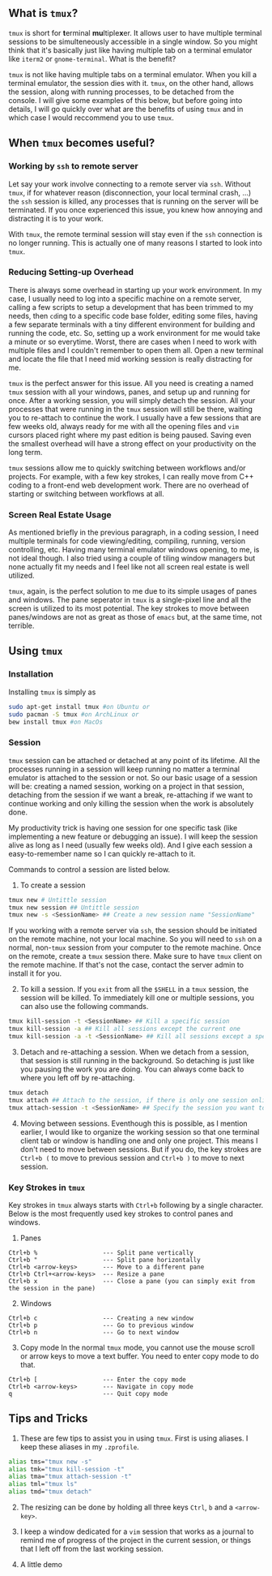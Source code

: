 ## What is `tmux`?

`tmux` is short for **t**erminal **mu**ltiple**x**er. It allows user to have multiple terminal sessions to be simulteneously accessible in a single window. So you might think that it's basically just like having multiple tab on a terminal emulator like `iterm2` or `gnome-terminal`. What is the benefit?

`tmux` is not like having multiple tabs on a terminal emulator. When you kill a terminal emulator, the session dies with it. `tmux`, on the other hand, allows the session, along with running processes, to be detached from the console. I will give some examples of this below, but before going into details, I will go quickly over what are the benefits of using `tmux` and in which case I would reccommend you to use `tmux`.


## When `tmux` becomes useful?

### Working by `ssh` to remote server

Let say your work involve connecting to a remote server via `ssh`. Without `tmux`, if for whatever reason (disconnection, your local terminal crash, ...) the `ssh` session is killed, any processes that is running on the server will be terminated. If you once experienced this issue, you knew how annoying and distracting it is to your work.

With `tmux`, the remote terminal session will stay even if the `ssh` connection is no longer running. This is actually one of many reasons I started to look into `tmux`. 

### Reducing Setting-up Overhead
There is always some overhead in starting up your work environment. In my case, I usually need to log into a specific machine on a remote server, calling a few scripts to setup a development that has been trimmed to my needs, then `cd`ing to a specific code base folder, editing some files, having a few separate terminals with a tiny different environment for building and running the code, etc. So, setting up a work environment for me would take a minute or so everytime. Worst, there are cases when I need to work with multiple files and I couldn't remember to open them all. Open a new terminal and locate the file that I need mid working session is really distracting for me.

`tmux` is the perfect answer for this issue. All you need is creating a named `tmux` session with all your windows, panes, and setup up and running for once. After a working session, you will simply detach the session. All your processes that were running in the `tmux` session will still be there, waiting you to re-attach to continue the work. I usually have a few sessions that are few weeks old, always ready for me with all the opening files and `vim` cursors placed right where my past edition is being paused. Saving even the smallest overhead will have a strong effect on your productivity on the long term.

`tmux` sessions allow me to quickly switching between workflows and/or projects. For example, with a few key strokes, I can really move from C++ coding to a front-end web development work. There are no overhead of starting or switching between workflows at all.

### Screen Real Estate Usage
As mentioned briefly in the previous paragraph, in a coding session, I need multiple terminals for code viewing/editing, compiling, running, version controlling, etc. Having many terminal emulator windows opening, to me, is not ideal though. I also tried using a couple of tiling window managers but none actually fit my needs and I feel like not all screen real estate is well utilized. 

`tmux`, again, is the perfect solution to me due to its simple usages of panes and windows. The pane seperator in `tmux` is a single-pixel line and all the screen is utilized to its most potential. The key strokes to move between panes/windows are not as great as those of `emacs` but, at the same time, not terrible. 

## Using `tmux`

### Installation
Installing `tmux` is simply as
```bash
sudo apt-get install tmux #on Ubuntu or
sudo pacman -S tmux #on ArchLinux or
bew install tmux #on MacOs
```
### Session
`tmux` session can be attached or detached at any point of its lifetime. All the processes running in a session will keep running no matter a terminal emulator is attached to the session or not. So our basic usage of a session will be: creating a named session, working on a project in that session, detaching from the session if we want a break, re-attaching if we want to continue working and only killing the session when the work is absolutely done.

My productivity trick is having one session for one specific task (like implementing a new feature or debugging an issue). I will keep the session alive as long as I need (usually few weeks old). And I give each session a easy-to-remember name so I can quickly re-attach to it.

Commands to control a session are listed below.
1. To create a session
```bash
tmux new # Untittle session
tmux new session ## Untittle session
tmux new -s <SessionName> ## Create a new session name "SessionName"
```
If you working with a remote server via `ssh`, the session should be initiated on the remote machine, not your local machine. So you will need to `ssh` on a normal, non-`tmux` session from your computer to the remote machine. Once on the remote, create a `tmux` session there. Make sure to have `tmux` client on the remote machine. If that's not the case, contact the server admin to install it for you.

2. To kill a session. If you `exit` from all the `$SHELL` in a `tmux` session, the session will be killed. To immediately kill one or multiple sessions, you can also use the following commands.
```bash
tmux kill-session -t <SessionName> ## Kill a specific session
tmux kill-session -a ## Kill all sessions except the current one
tmux kill-session -a -t <SessionName> ## Kill all sessions except a specific one
```

3. Detach and re-attaching a session. When we detach from a session, that session is still running in the background. So detaching is just like you pausing the work you are doing. You can always come back to where you left off by re-attaching.

```bash
tmux detach
tmux attach ## Attach to the session, if there is only one session online
tmux attach-session -t <SessionName> ## Specify the session you want to attach to
```

4. Moving between sessions. Eventhough this is possible, as I mention earlier, I would like to organize the working session so that one terminal client tab or window is handling one and only one project. This means I don't need to move between sessions. But if you do, the key strokes are `Ctrl+b (` to move to previous session and `Ctrl+b )` to move to next session.

### Key Strokes in `tmux`
Key strokes in `tmux` always starts with `Ctrl+b` following by a single character. Below is the most frequently used key strokes to control panes and windows. 

1. Panes
```
Ctrl+b %                  --- Split pane vertically
Ctrl+b "                  --- Split pane horizontally
Ctrl+b <arrow-keys>       --- Move to a different pane
Ctrl+b Ctrl+<arrow-keys>  --- Resize a pane
Ctrl+b x                  --- Close a pane (you can simply exit from the session in the pane)
```

2. Windows
```
Ctrl+b c                  --- Creating a new window
Ctrl+b p                  --- Go to previous window
Ctrl+b n                  --- Go to next window
```

3. Copy mode
In the normal `tmux` mode, you cannot use the mouse scroll or arrow keys to move a text buffer. You need to enter copy mode to do that.
```
Ctrl+b [                  --- Enter the copy mode
Ctrl+b <arrow-keys>       --- Navigate in copy mode
q                         --- Quit copy mode
```

## Tips and Tricks
1. These are few tips to assist you in using `tmux`. First is using aliases. I keep these aliases in my `.zprofile`.
```bash
alias tms="tmux new -s"
alias tmk="tmux kill-session -t"
alias tma="tmux attach-session -t"
alias tml="tmux ls"
alias tmd="tmux detach"
```

2. The resizing can be done by holding all three keys `Ctrl`, `b` and a `<arrow-key>`.

3. I keep a window dedicated for a `vim` session that works as a journal to remind me of progress of the project in the current session, or things that I left off from the last working session. 

4. A little demo


